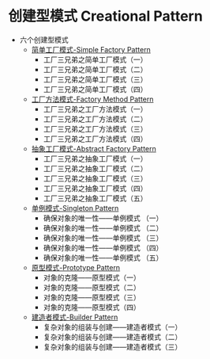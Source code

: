 # 创建型模式 Creational Pattern

* 六个创建型模式
  * [简单工厂模式-Simple Factory Pattern](seq1/simplefactory/README.md)
    * 工厂三兄弟之简单工厂模式（一）
    * 工厂三兄弟之简单工厂模式（二）
    * 工厂三兄弟之简单工厂模式（三）
    * 工厂三兄弟之简单工厂模式（四）
  * [工厂方法模式-Factory Method Pattern](seq2/factorymethod/README.md)
    * 工厂三兄弟之工厂方法模式（一）
    * 工厂三兄弟之工厂方法模式（二）
    * 工厂三兄弟之工厂方法模式（三）
    * 工厂三兄弟之工厂方法模式（四）
  * [抽象工厂模式-Abstract Factory Pattern](seq3/abstractfactory/README.md)
    * 工厂三兄弟之抽象工厂模式（一）
    * 工厂三兄弟之抽象工厂模式（二）
    * 工厂三兄弟之抽象工厂模式（三）
    * 工厂三兄弟之抽象工厂模式（四）
    * 工厂三兄弟之抽象工厂模式（五）
  * [单例模式-Singleton Pattern](seq4/singleton/README.md)
    * 确保对象的唯一性——单例模式 （一）
    * 确保对象的唯一性——单例模式 （二）
    * 确保对象的唯一性——单例模式 （三）
    * 确保对象的唯一性——单例模式 （四）
    * 确保对象的唯一性——单例模式 （五）
  * [原型模式-Prototype Pattern](seq5/prototype/README.md)
    * 对象的克隆——原型模式（一）
    * 对象的克隆——原型模式（二）
    * 对象的克隆——原型模式（三）
    * 对象的克隆——原型模式（四）
  * [建造者模式-Builder Pattern](seq6/builder/README.md)
    * 复杂对象的组装与创建——建造者模式（一）
    * 复杂对象的组装与创建——建造者模式（二）
    * 复杂对象的组装与创建——建造者模式（三）
